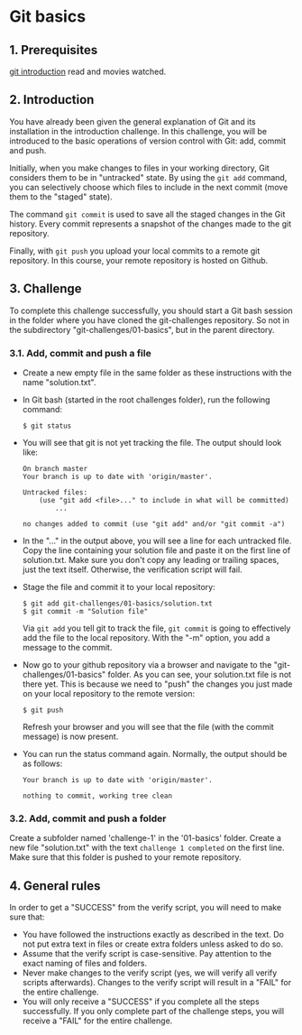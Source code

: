 # Git basics

## 1. Prerequisites

[git introduction](./../00-introduction/00-introduction.md) read and movies watched.

## 2. Introduction

You have already been given the general explanation of Git and its installation in the introduction challenge. In this challenge, you will be introduced to the basic operations of version control with Git: add, commit and push.

Initially, when you make changes to files in your working directory, Git considers them to be in "untracked" state. By using the `git add` command, you can selectively choose which files to include in the next commit (move them to the "staged" state).

The command `git commit` is used to save all the staged changes in the Git history. Every commit represents a snapshot of the changes made to the git repository.

Finally, with `git push` you upload your local commits to a remote git repository. In this course, your remote repository is hosted on Github.

## 3. Challenge

To complete this challenge successfully, you should start a Git bash session in the folder where you have cloned the git-challenges repository. So not in the subdirectory "git-challenges/01-basics", but in the parent directory.

### 3.1. Add, commit and push a file

-   Create a new empty file in the same folder as these instructions with the name "solution.txt".
-   In Git bash (started in the root challenges folder), run the following command:

    ```console
    $ git status
    ```

-   You will see that git is not yet tracking the file. The output should look like:

    ```text
    On branch master
    Your branch is up to date with 'origin/master'.

    Untracked files:
        (use "git add <file>..." to include in what will be committed)
            ...

    no changes added to commit (use "git add" and/or "git commit -a")
    ```

-   In the "..." in the output above, you will see a line for each untracked file. Copy the line containing your solution file and paste it on the first line of solution.txt. Make sure you don't copy any leading or trailing spaces, just the text itself. Otherwise, the verification script will fail.
-   Stage the file and commit it to your local repository:
    ```console
    $ git add git-challenges/01-basics/solution.txt
    $ git commit -m "Solution file"
    ```
    Via `git add` you tell git to track the file, `git commit` is going to effectively add the file to the local repository. With the "-m" option, you add a message to the commit.
-   Now go to your github repository via a browser and navigate to the "git-challenges/01-basics" folder. As you can see, your solution.txt file is not there yet. This is because we need to "push" the changes you just made on your local repository to the remote version:
    ```console
    $ git push
    ```
    Refresh your browser and you will see that the file (with the commit message) is now present.
-   You can run the status command again. Normally, the output should be as follows:

    ```text
    Your branch is up to date with 'origin/master'.

    nothing to commit, working tree clean
    ```

### 3.2. Add, commit and push a folder

Create a subfolder named 'challenge-1' in the '01-basics' folder. Create a new file "solution.txt" with the text `challenge 1 completed` on the first line. Make sure that this folder is pushed to your remote repository.

## 4. General rules

In order to get a "SUCCESS" from the verify script, you will need to make sure that:

-   You have followed the instructions exactly as described in the text. Do not put extra text in files or create extra folders unless asked to do so.
-   Assume that the verify script is case-sensitive. Pay attention to the exact naming of files and folders.
-   Never make changes to the verify script (yes, we will verify all verify scripts afterwards). Changes to the verify script will result in a "FAIL" for the entire challenge.
-   You will only receive a "SUCCESS" if you complete all the steps successfully. If you only complete part of the challenge steps, you will receive a "FAIL" for the entire challenge.
